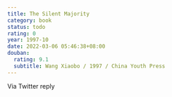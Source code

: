 ```yaml
---
title: The Silent Majority
category: book
status: todo
rating: 0
year: 1997-10
date: 2022-03-06 05:46:38+08:00
douban:
  rating: 9.1
  subtitle: Wang Xiaobo / 1997 / China Youth Press
---
```


Via Twitter reply
